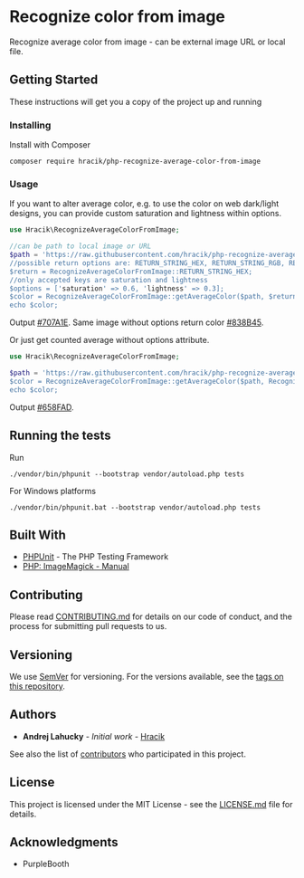 # Recognize color from image

Recognize average color from image - can be external image URL or local file.

## Getting Started

These instructions will get you a copy of the project up and running

### Installing

Install with Composer

```
composer require hracik/php-recognize-average-color-from-image
```
### Usage

If you want to alter average color, e.g. to use the color on web dark/light designs, you can provide custom saturation and lightness within options.
```PHP
use Hracik\RecognizeAverageColorFromImage;

//can be path to local image or URL
$path = 'https://raw.githubusercontent.com/hracik/php-recognize-average-color-from-image/master/example/example2.jpg;
//possible return options are: RETURN_STRING_HEX, RETURN_STRING_RGB, RETURN_ARRAY_RGB, RETURN_ARRAY_RGB_NORMALIZED, RETURN_ARRAY_HSL
$return = RecognizeAverageColorFromImage::RETURN_STRING_HEX;
//only accepted keys are saturation and lightness
$options = ['saturation' => 0.6, 'lightness' => 0.3];
$color = RecognizeAverageColorFromImage::getAverageColor($path, $return);
echo $color;
```

Output [#707A1E](https://www.google.com/search?q=%23707A1E). 
Same image without options return color [#838B45](https://www.google.com/search?q=%23838B45). 

Or just get counted average without options attribute.
```PHP
use Hracik\RecognizeAverageColorFromImage;

$path = 'https://raw.githubusercontent.com/hracik/php-recognize-average-color-from-image/master/example/example3.jpg;
$color = RecognizeAverageColorFromImage::getAverageColor($path, RecognizeAverageColorFromImage::RETURN_STRING_HEX);
echo $color;
```
Output [#658FAD](https://www.google.com/search?q=%23658FAD).

## Running the tests

Run
```
./vendor/bin/phpunit --bootstrap vendor/autoload.php tests
```   
For Windows platforms
```
./vendor/bin/phpunit.bat --bootstrap vendor/autoload.php tests
```

## Built With

* [PHPUnit](https://phpunit.de/) - The PHP Testing Framework
* [PHP: ImageMagick - Manual ](https://www.php.net/manual/en/book.imagick.php)
## Contributing

Please read [CONTRIBUTING.md](CONTRIBUTING.md) for details on our code of conduct, and the process for submitting pull requests to us.

## Versioning

We use [SemVer](http://semver.org/) for versioning. For the versions available, see the [tags on this repository](https://github.com/hracik/imdb-parser/tags). 

## Authors

* **Andrej Lahucky** - *Initial work* - [Hracik](https://github.com/hracik)

See also the list of [contributors](https://github.com/hracik/imdb-parser/graphs/contributors) who participated in this project.

## License

This project is licensed under the MIT License - see the [LICENSE.md](LICENSE.md) file for details.

## Acknowledgments

* PurpleBooth

